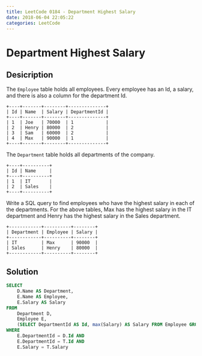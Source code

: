```yaml
---
title: LeetCode 0184 - Department Highest Salary
date: 2018-06-04 22:05:22
categories: LeetCode
---
```

# Department Highest Salary

<!--more-->

## Desicription

The `Employee` table holds all employees. Every employee has an Id, a salary, and there is also a column for the department Id.

```
+----+-------+--------+--------------+
| Id | Name  | Salary | DepartmentId |
+----+-------+--------+--------------+
| 1  | Joe   | 70000  | 1            |
| 2  | Henry | 80000  | 2            |
| 3  | Sam   | 60000  | 2            |
| 4  | Max   | 90000  | 1            |
+----+-------+--------+--------------+
```

The `Department` table holds all departments of the company.

```
+----+----------+
| Id | Name     |
+----+----------+
| 1  | IT       |
| 2  | Sales    |
+----+----------+
```

Write a SQL query to find employees who have the highest salary in each of the departments. For the above tables, Max has the highest salary in the IT department and Henry has the highest salary in the Sales department.

```
+------------+----------+--------+
| Department | Employee | Salary |
+------------+----------+--------+
| IT         | Max      | 90000  |
| Sales      | Henry    | 80000  |
+------------+----------+--------+
```

## Solution

```sql
SELECT 
    D.Name AS Department,
    E.Name AS Employee,
    E.Salary AS Salary
FROM
    Department D,
    Employee E,
    (SELECT DepartmentId AS Id, max(Salary) AS Salary FROM Employee GROUP BY DepartmentId) T
WHERE
    E.DepartmentId = D.Id AND
    E.DepartmentId = T.Id AND
    E.Salary = T.Salary
```